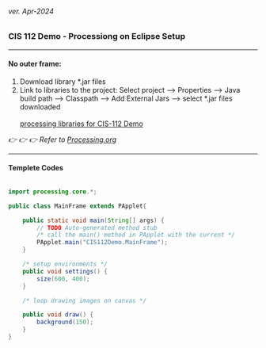 <h6>ver. Apr-2024</h6>
<h3>CIS 112 Demo - Processiong on Eclipse Setup </h3>

---

<h4>No outer frame: </h4>

<ol>
    <li>Download library *.jar files</li> 
    <li>Link to libraries to the project: Select project --> Properties --> Java build path --> Classpath --> Add External Jars --> select *.jar files downloaded 
<br><br>    <a href="https://github.com/silverwing-coder/ComputerProgramming/tree/master/CIS112%24Programming-2(Java)/ProcessingLibries">processing libraries for CIS-112 Demo</a>
</ol>

<em> :point_right: :point_right: :point_right: Refer to <a href = "https://processing.org/"> Processing.org </a> </em>

---

<h4>Templete Codes </h4>

```java

import processing.core.*;

public class MainFrame extends PApplet{

	public static void main(String[] args) {
		// TODO Auto-generated method stub
		/* call the main() method in PApplet with the current */
		PApplet.main("CIS112Demo.MainFrame");
	}

	/* setup environments */
	public void settings() {
		size(600, 400);
	}

	/* loop drawing images on canvas */

	public void draw() {
		background(150);
	}
}

```
